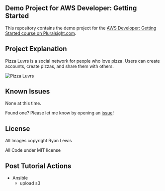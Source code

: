 ## Demo Project for AWS Developer: Getting Started

This repository contains the demo project for the [AWS Developer: Getting Started course on Pluralsight.com](http://www.pluralsight.com/courses/aws-developer-getting-started).

## Project Explanation

Pizza Luvrs is a social network for people who love pizza. Users can create accounts, create pizzas, and share them with others.

![Pizza Luvrs](assets/pizza_shot.png)

## Known Issues

None at this time.

Found one? Please let me know by opening an [issue](https://github.com/ryanmurakami/pizza-luvrs/issues)!

## License

All Images copyright Ryan Lewis

All Code under MIT license

## Post Tutorial Actions

 * Ansible 
   * upload s3
   